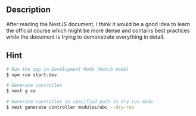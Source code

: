 
## Description

After reading the NestJS document, I think it would be a good idea to learn the official course which might be more dense and contains best practices while the document is trying to demonstrate everything in detail. 

## Hint

```bash
# Run the app in Development Mode (Watch mode)
$ npm run start:dev

# Generate controller
$ nest g co

# Generate controller in specified path in dry run mode
$ nest generate controller modules/abc --dry-run
```


